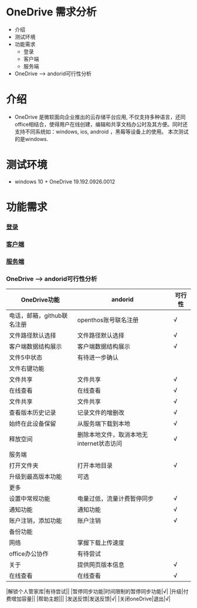 # OneDrive 需求分析
  - 介绍
  - 测试环境
  - 功能需求
      - 登录
      - 客户端
      - 服务端
  - OneDrive --> andorid可行性分析

# 介绍
  - OneDrive 是微软面向企业推出的云存储平台应用, 不仅支持多种语言，还同office相结合，使得用户在线创建，编辑和共享文档办公时及其方便。同时还支持不同系统如：windows,
  ios, android ，黑莓等设备上的使用。 本次测试的是windows.
# 测试环境
  - windows 10 + OneDrive 19.192.0926.0012 

# 功能需求
### [登录](https://github.com/openthos/multiwin-analysis/blob/master/multiwindow/dongpeng/%E7%99%BB%E5%BD%95.md)
### [客户端](https://github.com/openthos/multiwin-analysis/blob/master/multiwindow/dongpeng/%E5%AE%A2%E6%88%B7%E7%AB%AF.md)
### [服务端](https://github.com/openthos/multiwin-analysis/blob/master/multiwindow/dongpeng/%E6%9C%8D%E5%8A%A1%E7%AB%AF.md)
### OneDrive --> andorid可行性分析
|OneDrive功能|andorid|可行性|
|---|---|---|
|电话，邮箱，github联名注册|openthos账号联名注册|√|
|文件路径默认选择|文件路径默认选择|√|
|客户端数据结构展示|客户端数据结构展示|√|
|文件5中状态|有待进一步确认||
|文件右键功能|
|文件共享|文件共享|√|
|在线查看|在线查看|√|
|文件共享|文件共享|√|
|查看版本历史记录|记录文件的增删改|√|
|始终在此设备保留|从服务端下载到本地|√|
|释放空间|删除本地文件，取消本地无internet状态访问|√|
|服务端|
|打开文件夹|打开本地目录|√|
|升级到最高版本功能|可选||
|更多|
|设置中常规功能|电量过低，流量计费暂停同步|√|
|通知功能|通知功能|√|
|账户注销，添加功能|账户注销|√|
|备份功能|||
|网络|掌握下载上传速度||
|office办公协作|有待尝试||
|关于|提供网页版本信息|√|
|在线查看|在线查看|√|

|解锁个人管家库|有待尝试||
|暂停同步功能|时间限制的暂停同步功能|√|
|升级|付费增加容量||
|帮助主题|||
|发送反馈|发送反馈|√|
|关闭oneDrive|退出|√|




